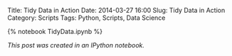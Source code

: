 Title: Tidy Data in Action
Date: 2014-03-27 16:00
Slug: Tidy Data in Action
Category: Scripts
Tags: Python, Scripts, Data Science


{% notebook TidyData.ipynb %}

*This post was created in an IPython notebook.*

